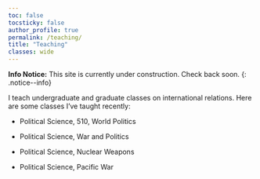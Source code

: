 ```yaml
---
toc: false
tocsticky: false
author_profile: true
permalink: /teaching/
title: "Teaching"
classes: wide
---
```


**Info Notice:** This site is currently under construction. Check back soon.
{: .notice--info}

I teach undergraduate and graduate classes on international relations. Here are some classes I’ve taught recently:

* Political Science, 510, World Politics

* Political Science, War and Politics

* Political Science, Nuclear Weapons

* Political Science, Pacific War

